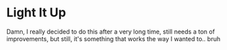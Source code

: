 # Light It Up
Damn, I really decided to do this after a very long time, still needs a ton of improvements, but still, it's something that works the way I wanted to.. bruh
